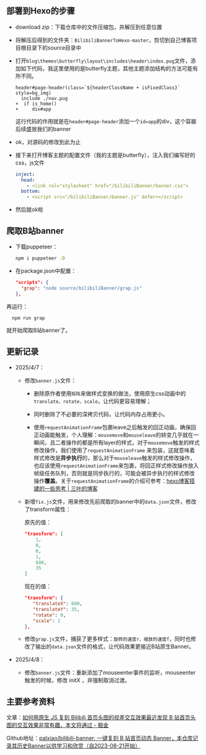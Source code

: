 ## 部署到Hexo的步骤

* download zip：下载仓库中的文件压缩包，并解压到任意位置

* 将解压后得到的文件夹：`BilibiliBannerToHexo-master`，剪切到自己博客项目根目录下的source目录中

* 打开`blog\themes\butterfly\layout\includes\header\index.pug`文件，添加如下代码，我这里使用的是butterfly主题，其他主题添加结构的方法可能有所不同。

  ```pug
  header#page-header(class=`${headerClassName + isFixedClass}` style=bg_img)
    include ./nav.pug
  +  if is_home()
  +  	div#app 
  ```

  这行代码的作用就是在`header#page-header`添加一个`id=app`的div，这个容器后续盛放我们的banner

* ok，对源码的修改到此为止

* 接下来打开博客主题的配置文件（我的主题是butterfly），注入我们编写好的css，js文件

  ```yaml
  inject:
    head:
      - <link rel="stylesheet" href="/bilibiliBanner/banner.css">
    bottom:
      - <script src="/bilibiliBanner/banner.js" defer></script>
  ```

* 然后就ok啦

## 爬取B站banner

* 下载puppeteer：

  ```bash
  npm i puppeteer -D
  ```

* 在package.json中配置：

  ```json
  "scripts": {
    "grap": "node source/bilibiliBanner/grap.js"
  },
  ```
  
再运行：
  
```js
  npm run grap
  ```
  
就开始爬取B站banner了。

## 更新记录

* 2025/4/7：

  * 修改`banner.js`文件：

    * 删除原作者使用`矩阵`来做样式变换的做法，使用原生css动画中的`translate，rotate，scale`，让代码更容易理解；

    * 同时删除了不必要的深拷贝代码，让代码内存占用更小。

    * 使用`requestAnimationFrame`包裹leave之后触发的回正动画，确保回正动画能触发，个人理解：`mousemove`和`mouseleave`的转变几乎就在一瞬间，且二者操作的都是所有layer的样式，对于`mousemove`触发的样式修改操作，我们使用了`requestAnimationFrame` 来包装，这就意味着样式修改是**异步执行**的，那么对于`mouseleave`触发的样式修改操作，也应该使用`requestAnimationFrame`来包裹，将回正样式修改操作放入帧级任务队列，否则就是同步执行的，可能会被异步执行的样式修改操作**覆盖**。关于`requestAnimationFrame`的介绍可参考：[hexo博客搭建的一些思考 | 三叶的博客](https://www.sanye.blog/posts/72ebd24d.html)

  * 新增`fix.js`文件，用来修改先前爬取的banner中的`data.json`文件，修改了transform属性：

    原先的值：

    ```json
    "transform": [
        1,
        0,
        0,
        1,
        600,
        35
    ]
    ```

    现在的值：

    ```json
    "transform": {
       "translateX": 600,
       "translateY": 35,
       "rotate": 0,
       "scale": 1
    },
    ```

  * 修改`grap.js`文件，捕获了更多样式：`旋转的速度r，缩放的速度f`，同时也修改了输出的`data.json`文件的格式，让代码效果更接近B站原生Banner。

* 2025/4/8：

  * 修改`banner.js`文件：重新添加了mouseenter事件的监听，mouseenter触发的时候，修改 initX ，并强制取消过渡。

## 主要参考资料

文章：[如何用原生 JS 复刻 Bilibili 首页头图的视差交互效果最近发现 B 站首页头图的交互效果非常有趣，本文将通过 - 掘金](https://juejin.cn/post/7269385060611997711)

Github地址：[palxiao/bilibili-banner: 一键复刻 B 站首页动态 Banner，本仓库记录其历史Banner以供学习和欣赏（自2023-08-21开始）](https://github.com/palxiao/bilibili-banner)

